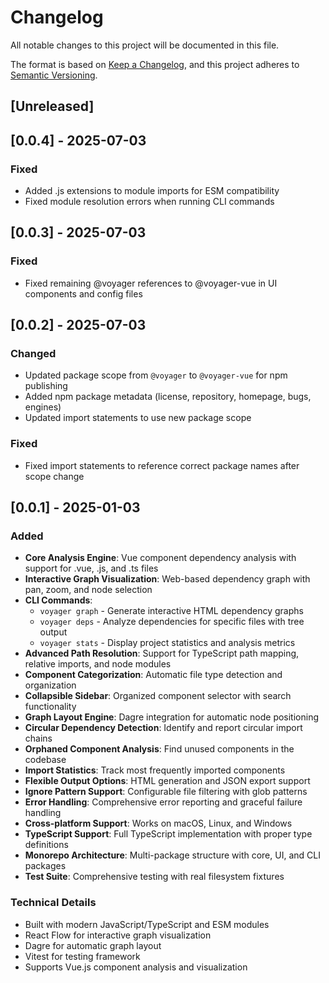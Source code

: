 # Changelog

All notable changes to this project will be documented in this file.

The format is based on [Keep a Changelog](https://keepachangelog.com/en/1.0.0/),
and this project adheres to [Semantic Versioning](https://semver.org/spec/v2.0.0.html).

## [Unreleased]

## [0.0.4] - 2025-07-03

### Fixed
- Added .js extensions to module imports for ESM compatibility
- Fixed module resolution errors when running CLI commands

## [0.0.3] - 2025-07-03

### Fixed
- Fixed remaining @voyager references to @voyager-vue in UI components and config files

## [0.0.2] - 2025-07-03

### Changed
- Updated package scope from `@voyager` to `@voyager-vue` for npm publishing
- Added npm package metadata (license, repository, homepage, bugs, engines)
- Updated import statements to use new package scope

### Fixed
- Fixed import statements to reference correct package names after scope change

## [0.0.1] - 2025-01-03

### Added

- **Core Analysis Engine**: Vue component dependency analysis with support for .vue, .js, and .ts files
- **Interactive Graph Visualization**: Web-based dependency graph with pan, zoom, and node selection
- **CLI Commands**:
  - `voyager graph` - Generate interactive HTML dependency graphs
  - `voyager deps` - Analyze dependencies for specific files with tree output
  - `voyager stats` - Display project statistics and analysis metrics
- **Advanced Path Resolution**: Support for TypeScript path mapping, relative imports, and node modules
- **Component Categorization**: Automatic file type detection and organization
- **Collapsible Sidebar**: Organized component selector with search functionality
- **Graph Layout Engine**: Dagre integration for automatic node positioning
- **Circular Dependency Detection**: Identify and report circular import chains
- **Orphaned Component Analysis**: Find unused components in the codebase
- **Import Statistics**: Track most frequently imported components
- **Flexible Output Options**: HTML generation and JSON export support
- **Ignore Pattern Support**: Configurable file filtering with glob patterns
- **Error Handling**: Comprehensive error reporting and graceful failure handling
- **Cross-platform Support**: Works on macOS, Linux, and Windows
- **TypeScript Support**: Full TypeScript implementation with proper type definitions
- **Monorepo Architecture**: Multi-package structure with core, UI, and CLI packages
- **Test Suite**: Comprehensive testing with real filesystem fixtures

### Technical Details

- Built with modern JavaScript/TypeScript and ESM modules
- React Flow for interactive graph visualization
- Dagre for automatic graph layout
- Vitest for testing framework
- Supports Vue.js component analysis and visualization
